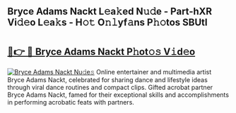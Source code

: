 ## Bryce Adams Nackt L𝚎a𝚔ed N𝚞𝚍e - Part-hXR Vi𝚍𝚎o L𝚎a𝚔s - H𝚘𝚝 O𝚗𝚕yf𝚊ns P𝚑𝚘tos SBUtI

# <h2><a href="http://kfdtkm.oniu.top/?m=Bryce+Adams+Nackt">🔗👉 🔴 Bryce Adams Nackt P𝚑ot𝚘𝚜 V𝚒d𝚎o</a></h2>

[![Bryce Adams Nackt Nu𝚍e𝚜](https://i.imgur.com/0qMVB7G.gif)](http://kfdtkm.oniu.top/?m=Bryce+Adams+Nackt)
Online entertainer and multimedia artist Bryce Adams Nackt, celebrated for sharing dance and lifestyle ideas through viral dance routines and compact clips. Gifted acrobat partner Bryce Adams Nackt, famed for their exceptional skills and accomplishments in performing acrobatic feats with partners.  
